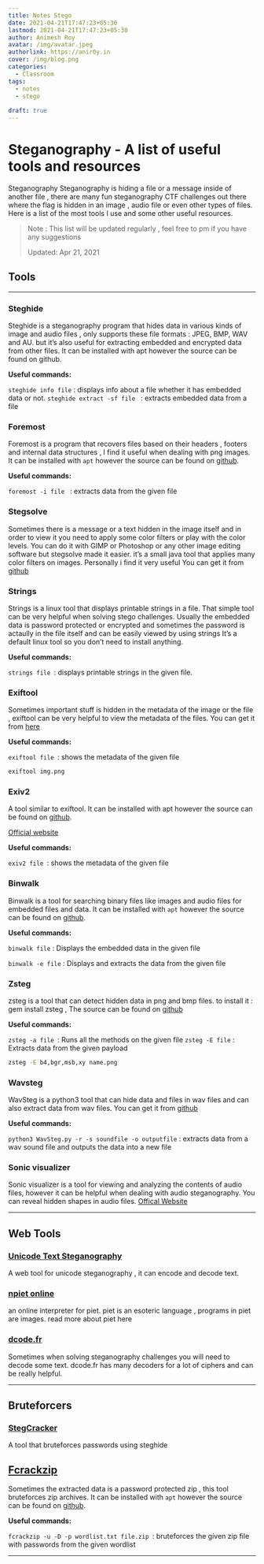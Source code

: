 ```yaml
---
title: Notes Stego
date: 2021-04-21T17:47:23+05:30
lastmod: 2021-04-21T17:47:23+05:30
author: Animesh Roy
avatar: /img/avatar.jpeg
authorlink: https://anir0y.in
cover: /img/blog.png
categories:
  - Classroom
tags:
  - notes
  - stego
  
draft: true
---
```


# Steganography - A list of useful tools and resources

Steganography
Steganography is hiding a file or a message inside of another file , there are many fun steganography CTF challenges out there where the flag is hidden in an image , audio file or even other types of files. Here is a list of the most tools I use and some other useful resources.

> Note : This list will be updated regularly , feel free to pm if you have any suggestions
> 
>Updated: Apr 21, 2021

## Tools
---

### Steghide

Steghide is a steganography program that hides data in various kinds of image and audio files , only supports these file formats : JPEG, BMP, WAV and AU. but it’s also useful for extracting embedded and encrypted data from other files.
It can be installed with apt however the source can be found on github.

**Useful commands:** 

``` steghide info file ``` : displays info about a file whether it has embedded data or not.
```steghide extract -sf file ``` : extracts embedded data from a file
 
### Foremost

Foremost is a program that recovers files based on their headers , footers and internal data structures , I find it useful when dealing with png images.
It can be installed with ``` apt ``` however the source can be found on [github](https://github.com/korczis/foremost).

**Useful commands:** 

```foremost -i file ``` : extracts data from the given file

### Stegsolve

Sometimes there is a message or a text hidden in the image itself and in order to view it you need to apply some color filters or play with the color levels. You can do it with GIMP or Photoshop or any other image editing software but stegsolve made it easier. it’s a small java tool that applies many color filters on images. Personally i find it very useful
You can get it from [github](https://github.com/eugenekolo/sec-tools/tree/master/stego/stegsolve/stegsolve)

### Strings
Strings is a linux tool that displays printable strings in a file. That simple tool can be very helpful when solving stego challenges. Usually the embedded data is password protected or encrypted and sometimes the password is actaully in the file itself and can be easily viewed by using strings
It’s a default linux tool so you don’t need to install anything.

**Useful commands:** 

```strings file ```: displays printable strings in the given file.

### Exiftool
Sometimes important stuff is hidden in the metadata of the image or the file , exiftool can be very helpful to view the metadata of the files.
You can get it from [here](https://www.sno.phy.queensu.ca/~phil/exiftool/)

**Useful commands:** 

```exiftool file ```: shows the metadata of the given file
```bash 
exiftool img.png 
```

### Exiv2
A tool similar to exiftool.
It can be installed with apt however the source can be found on [github](https://github.com/Exiv2/exiv2).

[Official website](http://www.exiv2.org/)

**Useful commands:** 

```exiv2 file ```: shows the metadata of the given file

### Binwalk
Binwalk is a tool for searching binary files like images and audio files for embedded files and data.
It can be installed with ```apt``` however the source can be found on [github](https://github.com/ReFirmLabs/binwalk).

**Useful commands:** 

```binwalk file``` : Displays the embedded data in the given file

```binwalk -e file``` : Displays and extracts the data from the given file

### Zsteg
zsteg is a tool that can detect hidden data in png and bmp files.
to install it : gem install zsteg , The source can be found on [github](https://github.com/zed-0xff/zsteg)

**Useful commands:** 

```zsteg -a file ```: Runs all the methods on the given file
```zsteg -E file``` : Extracts data from the given payload 
``` bash 
zsteg -E b4,bgr,msb,xy name.png
```

### Wavsteg
WavSteg is a python3 tool that can hide data and files in wav files and can also extract data from wav files.
You can get it from [github](https://github.com/ragibson/Steganography#WavSteg)

**Useful commands:** 

```python3 WavSteg.py -r -s soundfile -o outputfile``` : extracts data from a wav sound file and outputs the data into a new file


### Sonic visualizer
Sonic visualizer is a tool for viewing and analyzing the contents of audio files, however it can be helpful when dealing with audio steganography. You can reveal hidden shapes in audio files.
[Offical Website](https://www.sonicvisualiser.org/)

---

## Web Tools
### [Unicode Text Steganography](https://www.irongeek.com/i.php?page=security/unicode-steganography-homoglyph-encoder)
A web tool for unicode steganography , it can encode and decode text.


### [npiet online](https://www.bertnase.de/npiet/npiet-execute.php)
an online interpreter for piet. piet is an esoteric language , programs in piet are images. read more about piet here

### [dcode.fr](https://www.dcode.fr/)
Sometimes when solving steganography challenges you will need to decode some text. dcode.fr has many decoders for a lot of ciphers and can be really helpful.

---

## Bruteforcers

### [StegCracker](https://github.com/Paradoxis/StegCracker)
A tool that bruteforces passwords using steghide

## [Fcrackzip](https://github.com/hyc/fcrackzip)
Sometimes the extracted data is a password protected zip , this tool bruteforces zip archives.
It can be installed with ```apt``` however the source can be found on [github](https://github.com/hyc/fcrackzip).

**Useful commands:**

```fcrackzip -u -D -p wordlist.txt file.zip ```: bruteforces the given zip file with passwords from the given wordlist






<!-- Ads code-->
---
<script type="text/javascript" language="javascript">
      var aax_size='728x90';
      var aax_pubname = 'anir0y-21';
      var aax_src='302';
    </script>
<script type="text/javascript" language="javascript" src="http://c.amazon-adsystem.com/aax2/assoc.js"></script>